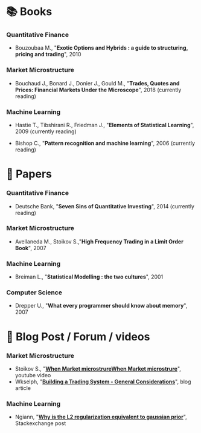 # 📚 Books 

### Quantitative Finance 

- Bouzoubaa M., "<strong>Exotic Options and Hybrids : a guide to structuring, pricing and trading</strong>", 2010

### Market Microstructure

- Bouchaud J., Bonard J., Donier J., Gould M., "<strong>Trades, Quotes and Prices: Financial Markets Under the Microscope</strong>", 2018 (currently reading)

### Machine Learning 

- Hastie T., Tibshirani R., Friedman J., "<strong>Elements of Statistical Learning</strong>", 2009 (currently reading)  

- Bishop C., "<strong>Pattern recognition and machine learning</strong>", 2006 (currently reading)

# 📰 Papers 

### Quantitative Finance 

- Deutsche Bank, "<strong>Seven Sins of Quantitative Investing</strong>", 2014 (currently reading)

### Market Microstructure 

- Avellaneda M., Stoikov S.,"<strong>High Frequency Trading in a Limit Order Book</strong>", 2007

### Machine Learning 

- Breiman L., "<strong>Statistical Modelling : the two cultures</strong>", 2001


### Computer Science     

- Drepper U., "<strong>What every programmer should know about memory</strong>", 2007       


# 📝  Blog Post / Forum / videos  

### Market Microstructure 

- Stoikov S., "<strong>[When Market microstrureWhen Market microstrure](https://youtu.be/S7eig5VXFpY?si=UIXevEa24QYTgZpD)</strong>", youtube video
- Wkselph, "<strong>[Building a Trading System - General Considerations](https://web.archive.org/web/20110219163418/http://howtohft.wordpress.com/2011/02/15/building-a-trading-system-general-considerations/)</strong>", blog article
### Machine Learning 

- Ngiann, "<strong>[Why is the L2 regularization equivalent to gaussian prior](https://stats.stackexchange.com/questions/163388/why-is-the-l2-regularization-equivalent-to-gaussian-prior)</strong>", Stackexchange post 
